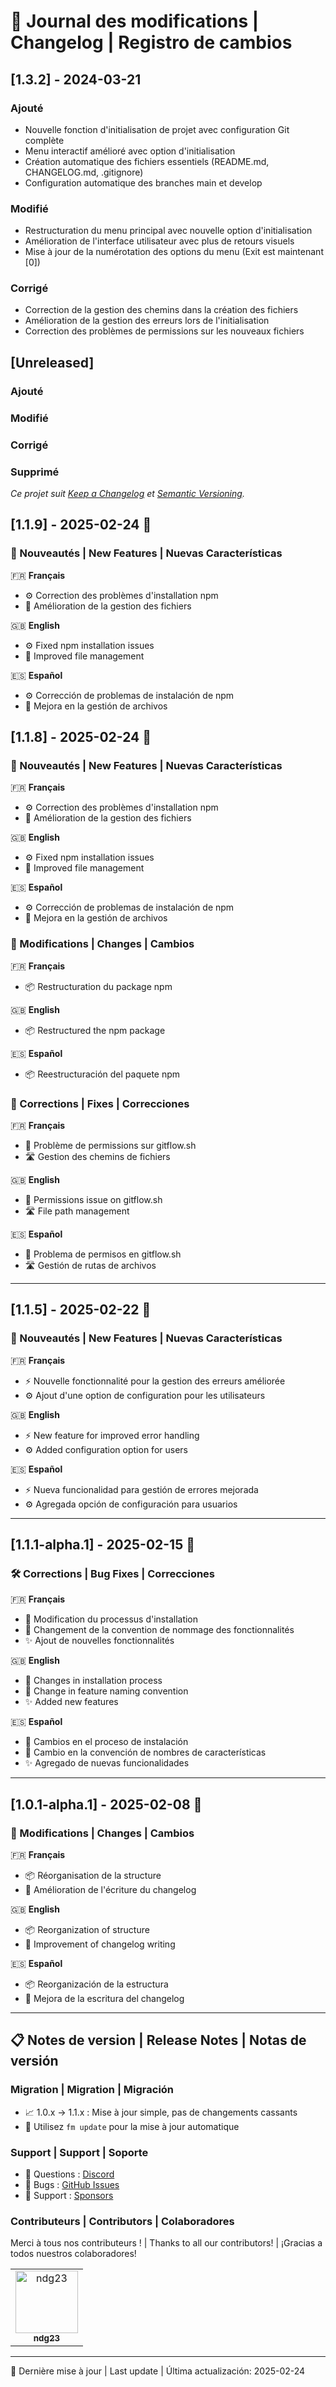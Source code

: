 # 📝 Journal des modifications | Changelog | Registro de cambios

## [1.3.2] - 2024-03-21

### Ajouté
- Nouvelle fonction d'initialisation de projet avec configuration Git complète
- Menu interactif amélioré avec option d'initialisation
- Création automatique des fichiers essentiels (README.md, CHANGELOG.md, .gitignore)
- Configuration automatique des branches main et develop

### Modifié
- Restructuration du menu principal avec nouvelle option d'initialisation
- Amélioration de l'interface utilisateur avec plus de retours visuels
- Mise à jour de la numérotation des options du menu (Exit est maintenant [0])

### Corrigé
- Correction de la gestion des chemins dans la création des fichiers
- Amélioration de la gestion des erreurs lors de l'initialisation
- Correction des problèmes de permissions sur les nouveaux fichiers

## [Unreleased]

### Ajouté
### Modifié
### Corrigé
### Supprimé

_Ce projet suit [Keep a Changelog](https://keepachangelog.com/en/1.0.0/) et [Semantic Versioning](https://semver.org/spec/v2.0.0.html)._
## [1.1.9] - 2025-02-24 🚀

### 🌟 Nouveautés | New Features | Nuevas Características

🇫🇷 **Français**
- ⚙️ Correction des problèmes d'installation npm
- 📁 Amélioration de la gestion des fichiers

🇬🇧 **English**
- ⚙️ Fixed npm installation issues
- 📁 Improved file management

🇪🇸 **Español**
- ⚙️ Corrección de problemas de instalación de npm
- 📁 Mejora en la gestión de archivos

## [1.1.8] - 2025-02-24 🚀

### 🌟 Nouveautés | New Features | Nuevas Características

🇫🇷 **Français**
- ⚙️ Correction des problèmes d'installation npm
- 📁 Amélioration de la gestion des fichiers

🇬🇧 **English**
- ⚙️ Fixed npm installation issues
- 📁 Improved file management

🇪🇸 **Español**
- ⚙️ Corrección de problemas de instalación de npm
- 📁 Mejora en la gestión de archivos

### 🔄 Modifications | Changes | Cambios

🇫🇷 **Français**
- 📦 Restructuration du package npm

🇬🇧 **English**
- 📦 Restructured the npm package

🇪🇸 **Español**
- 📦 Reestructuración del paquete npm

### 🐛 Corrections | Fixes | Correcciones

🇫🇷 **Français**
- 🔐 Problème de permissions sur gitflow.sh
- 🛣️ Gestion des chemins de fichiers

🇬🇧 **English**
- 🔐 Permissions issue on gitflow.sh
- 🛣️ File path management

🇪🇸 **Español**
- 🔐 Problema de permisos en gitflow.sh
- 🛣️ Gestión de rutas de archivos

---

## [1.1.5] - 2025-02-22 🎯

### 🌟 Nouveautés | New Features | Nuevas Características

🇫🇷 **Français**
- ⚡️ Nouvelle fonctionnalité pour la gestion des erreurs améliorée
- ⚙️ Ajout d'une option de configuration pour les utilisateurs

🇬🇧 **English**
- ⚡️ New feature for improved error handling
- ⚙️ Added configuration option for users

🇪🇸 **Español**
- ⚡️ Nueva funcionalidad para gestión de errores mejorada
- ⚙️ Agregada opción de configuración para usuarios

---

## [1.1.1-alpha.1] - 2025-02-15 🐛

### 🛠️ Corrections | Bug Fixes | Correcciones

🇫🇷 **Français**
- 🔧 Modification du processus d'installation
- 📝 Changement de la convention de nommage des fonctionnalités
- ✨ Ajout de nouvelles fonctionnalités

🇬🇧 **English**
- 🔧 Changes in installation process
- 📝 Change in feature naming convention
- ✨ Added new features

🇪🇸 **Español**
- 🔧 Cambios en el proceso de instalación
- 📝 Cambio en la convención de nombres de características
- ✨ Agregado de nuevas funcionalidades

---

## [1.0.1-alpha.1] - 2025-02-08 🚀

### 🔄 Modifications | Changes | Cambios

🇫🇷 **Français**
- 📦 Réorganisation de la structure
- 📝 Amélioration de l'écriture du changelog

🇬🇧 **English**
- 📦 Reorganization of structure
- 📝 Improvement of changelog writing

🇪🇸 **Español**
- 📦 Reorganización de la estructura
- 📝 Mejora de la escritura del changelog

---

## 📋 Notes de version | Release Notes | Notas de versión

### Migration | Migration | Migración
- 📈 1.0.x → 1.1.x : Mise à jour simple, pas de changements cassants
- 🔄 Utilisez `fm update` pour la mise à jour automatique

### Support | Support | Soporte
- 💬 Questions : [Discord](https://discord.gg/flowmaster)
- 🐛 Bugs : [GitHub Issues](https://github.com/ndg23/flowmaster/issues)
- 💖 Support : [Sponsors](SPONSORS.md)

### Contributeurs | Contributors | Colaboradores
Merci à tous nos contributeurs ! | Thanks to all our contributors! | ¡Gracias a todos nuestros colaboradores!

<table>
  <tr>
    <td align="center">
      <a href="https://github.com/ndg23">
        <img src="https://github.com/ndg23.png" width="100px;" alt="ndg23"/>
        <br />
        <sub><b>ndg23</b></sub>
      </a>
    </td>
  </tr>
</table>

---

📅 Dernière mise à jour | Last update | Última actualización: 2025-02-24
